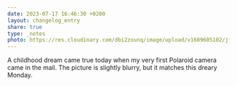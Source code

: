 ```yaml
---
date: 2023-07-17 16:46:30 +0200
layout: changelog_entry
share: true
type: _notes
photo: https://res.cloudinary.com/dbi2zounq/image/upload/v1689605102/jfedctqreximibglotmu.jpg
---
```

A childhood dream came true today when my very first Polaroid camera came in the mail. The picture is slightly blurry, but it matches this dreary Monday. 
